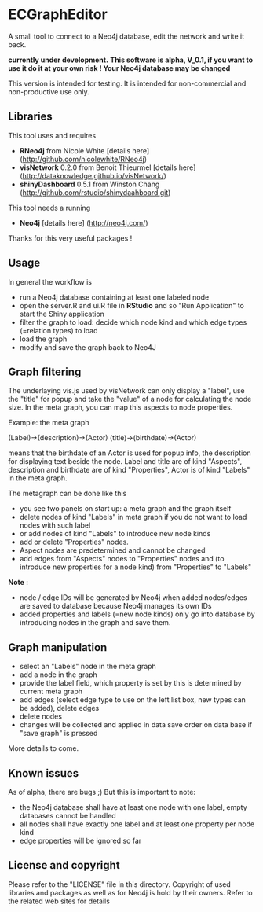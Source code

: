 # ECGraphEditor
A small tool to connect to a Neo4j database, edit the network and write it back.

**currently under development.**
**This software is alpha, V_0.1, if you want to use it do it at your own risk ! Your Neo4j database may be changed**

This version is intended for testing.
It is intended for non-commercial and non-productive use only.

## Libraries
This tool uses and requires

- **RNeo4j** from Nicole White [details here] (http://github.com/nicolewhite/RNeo4j)
- **visNetwork** 0.2.0 from Benoit Thieurmel [details here] (http://dataknowledge.github.io/visNetwork/)
- **shinyDashboard** 0.5.1 from Winston Chang (http://github.com/rstudio/shinydaahboard.git)

This tool needs a running

- **Neo4j** [details here] (http://neo4j.com/)

Thanks for this very useful packages !

## Usage

In general the workflow is

- run a Neo4j database containing at least one labeled node
- open the server.R and ui.R file in **RStudio** and so "Run Application" to start the Shiny application
- filter the graph to load: decide which node kind and which edge types (=relation types) to load
- load the graph
- modify and save the graph back to Neo4J

##  Graph filtering

The underlaying vis.js used by visNetwork can only display a "label", use the "title" for popup
and take the "value" of a node for calculating the node size. In the meta graph, you can map
this aspects to node properties.

Example: the meta graph

(Label)->(description)->(Actor)
(title)->(birthdate)->(Actor)

means that the birthdate of an Actor is used for popup info, the description for displaying text
beside the node. Label and title are of kind "Aspects", description and birthdate are of kind "Properties", 
Actor is of kind "Labels" in the meta graph.

The metagraph can be done like this 

- you see two panels on start up: a meta graph and the graph itself
- delete nodes of kind "Labels" in meta graph if you do not want to load nodes with such label
- or add nodes of kind "Labels" to introduce new node kinds
- add or delete "Properties" nodes.
- Aspect nodes are predetermined and cannot be changed
- add edges from "Aspects" nodes to "Properties" nodes and (to introduce new properties for a node kind)
	from "Properties" to "Labels" 

**Note** : 
- node / edge IDs will be generated by Neo4j when added nodes/edges are saved to database
because Neo4j manages its own IDs
- added properties and labels (=new node kinds) only go into database by introducing nodes in the graph and save them.

## Graph manipulation

- select an "Labels" node in the meta graph
- add a node in the graph
- provide the label field, which property is set by this is determined by current meta graph
- add edges (select edge type to use on the left list box, new types can be added), delete edges
- delete nodes
- changes will be collected and applied in data save order on data base if "save graph" is pressed


More details to come.

## Known issues

As of alpha, there are bugs ;) 
But this is important to note:
- the Neo4j database shall have at least one node with one label, empty databases cannot be handled
- all nodes shall have exactly one label and at least one property per node kind
- edge properties will be ignored so far

## License and copyright
Please refer to the "LICENSE" file in this directory. 
Copyright of used libraries and packages as well as for Neo4j is hold by their owners.
Refer to the related web sites for details